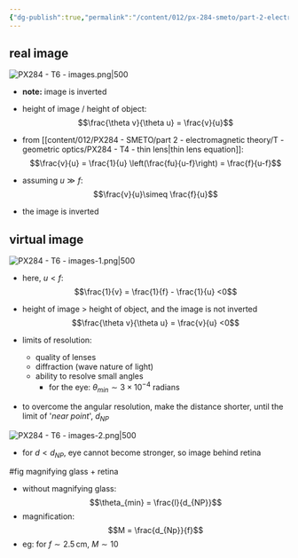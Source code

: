 ```yaml
---
{"dg-publish":true,"permalink":"/content/012/px-284-smeto/part-2-electromagnetic-theory/t-geometric-optics/px-284-t6-images/","noteIcon":"1","created":"2025-05-07T11:15:36.647+01:00","updated":"2025-05-08T16:13:32.312+01:00"}
---
```


## real image
![PX284 - T6 - images.png|500](/img/user/pics/PX284%20-%20T6%20-%20images.png)

- **note:** image is inverted

- height of image / height of object:
$$\frac{\theta v}{\theta u} = \frac{v}{u}$$
- from [[content/012/PX284 - SMETO/part 2 - electromagnetic theory/T - geometric optics/PX284 - T4 - thin lens\|thin lens equation]]:
$$\frac{v}{u} = \frac{1}{u} \left(\frac{fu}{u-f}\right) = \frac{f}{u-f}$$
- assuming $u \gg f:$
$$\frac{v}{u}\simeq \frac{f}{u}$$
- the image is inverted
## virtual image

![PX284 - T6 - images-1.png|500](/img/user/pics/PX284%20-%20T6%20-%20images-1.png)

- here, $u<f :$
$$\frac{1}{v} = \frac{1}{f} - \frac{1}{u} <0$$

- height of image $>$ height of object, and the image is not inverted 
$$\frac{\theta v}{\theta u} = \frac{v}{u} <0$$
- limits of resolution:
	- quality of lenses
	- diffraction (wave nature of light)
	- ability to resolve small angles
		- for the eye: $\theta_{min}\sim 3\times10^{-4}$ radians

- to overcome the angular resolution, make the distance shorter, until the limit of '*near point*', $d_{NP}$

![PX284 - T6 - images-2.png|500](/img/user/pics/PX284%20-%20T6%20-%20images-2.png)

- for $d<d_{NP}$, eye cannot become stronger, so image behind retina

#fig magnifying glass + retina

- without magnifying glass:
$$\theta_{min} = \frac{l}{d_{NP}}$$
- magnification:
$$M = \frac{d_{Np}}{f}$$
- eg: for $f \sim 2.5\,$cm, $M \sim 10$